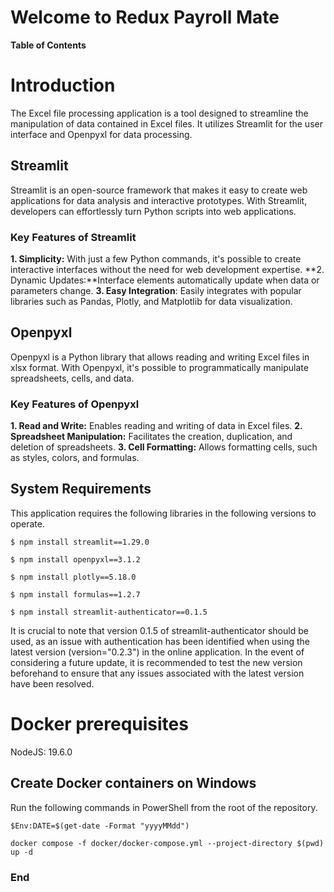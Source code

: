 # Welcome to Redux Payroll Mate

**Table of Contents**

# Introduction
The Excel file processing application is a tool designed to streamline the manipulation of data contained in Excel files. It utilizes Streamlit for the user interface and Openpyxl for data processing.

## Streamlit
Streamlit is an open-source framework that makes it easy to create web applications for data analysis and interactive prototypes. With Streamlit, developers can effortlessly turn Python scripts into web applications.

###  Key Features of Streamlit
**1. Simplicity:** With just a few Python commands, it's possible to create interactive interfaces without the need for web development expertise.
**2. Dynamic Updates:**Interface elements automatically update when data or parameters change.
**3. Easy Integration**: Easily integrates with popular libraries such as Pandas, Plotly, and Matplotlib for data visualization.

## Openpyxl
Openpyxl is a Python library that allows reading and writing Excel files in xlsx format. With Openpyxl, it's possible to programmatically manipulate spreadsheets, cells, and data.

###  Key Features of Openpyxl
**1. Read and Write:** Enables reading and writing of data in Excel files.
**2. Spreadsheet Manipulation:** Facilitates the creation, duplication, and deletion of spreadsheets.
**3. Cell Formatting:** Allows formatting cells, such as styles, colors, and formulas.

## System Requirements
This application requires the following libraries in the following versions to operate.

`$ npm install streamlit==1.29.0`

`$ npm install openpyxl==3.1.2`

`$ npm install plotly==5.18.0`

`$ npm install formulas==1.2.7`

`$ npm install streamlit-authenticator==0.1.5`


It is crucial to note that version 0.1.5 of streamlit-authenticator should be used, as an issue with authentication has been identified when using the latest version (version="0.2.3") in the online application. In the event of considering a future update, it is recommended to test the new version beforehand to ensure that any issues associated with the latest version have been resolved.

# Docker prerequisites
NodeJS: 19.6.0

## Create Docker containers on Windows

Run the following commands in PowerShell from the root of the repository.

`$Env:DATE=$(get-date -Format "yyyyMMdd")`

`docker compose -f docker/docker-compose.yml --project-directory $(pwd) up -d`

### End
